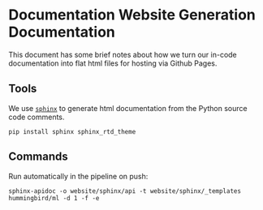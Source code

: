 # Documentation Website Generation Documentation

This document has some brief notes about how we turn our in-code documentation into flat html files for hosting via Github Pages.

## Tools

We use [`sphinx`](https://www.sphinx-doc.org/en/master/) to generate html documentation from the Python source code comments.

```
pip install sphinx sphinx_rtd_theme
```

## Commands

Run automatically in the pipeline on push:
```
sphinx-apidoc -o website/sphinx/api -t website/sphinx/_templates hummingbird/ml -d 1 -f -e
```

